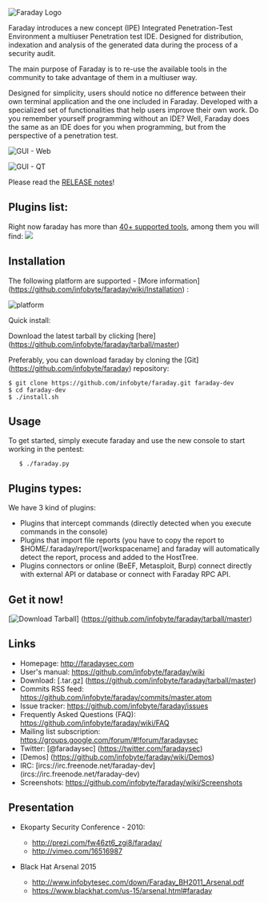 ![Faraday Logo](https://raw.github.com/wiki/infobyte/faraday/images/Faraday-Logo.png)

Faraday introduces a new concept (IPE) Integrated Penetration-Test Environment a multiuser Penetration test IDE. Designed for distribution, indexation and analysis of the generated data during the process of a security audit.

The main purpose of Faraday is to re-use the available tools in the community to take advantage of them in a multiuser way.

Designed for simplicity, users should notice no difference between their own terminal application and the one included in Faraday. Developed with a specialized set of functionalities that help users improve their own work. Do you remember yourself programming without an IDE? Well, Faraday does the same as an IDE does for you when programming, but from the perspective of a penetration test.

![GUI - Web](https://raw.github.com/wiki/infobyte/faraday/images/GUI_Dashboard_new.png)


![GUI - QT](https://raw.github.com/wiki/infobyte/faraday/images/Faraday-Mainwindow.png)

Please read the [RELEASE notes](https://github.com/infobyte/faraday/blob/master/RELEASE.md)!

Plugins list:
---
Right now faraday has more than [40+ supported tools](https://github.com/infobyte/faraday/wiki/Plugin-List), among them you will find: 
![](https://raw.github.com/wiki/infobyte/faraday/images/plugins/Plugins.png)


Installation
---

The following platform are supported - [More information] (https://github.com/infobyte/faraday/wiki/Installation) :

![platform](https://raw.github.com/wiki/infobyte/faraday/images/platform/supported.png) 


Quick install:

Download the latest tarball by clicking [here] (https://github.com/infobyte/faraday/tarball/master) 

Preferably, you can download faraday by cloning the [Git] (https://github.com/infobyte/faraday) repository:

    $ git clone https://github.com/infobyte/faraday.git faraday-dev
    $ cd faraday-dev
    $ ./install.sh
    


Usage 
----- 

To get started, simply execute faraday and use the new console to start working in the pentest: 

       $ ./faraday.py
    
Plugins types:
---
We have 3 kind of plugins:
 * Plugins that intercept commands (directly detected when you execute commands in the console)  
 * Plugins that import file reports (you have to copy the report to $HOME/.faraday/report/[workspacename] and faraday will automatically detect the report, process and added to the HostTree.
 * Plugins connectors or online (BeEF, Metasploit, Burp) connect directly with external API or database or connect with Faraday RPC API.   

Get it now!
---
[![Download Tarball](https://raw.github.com/wiki/infobyte/faraday/images/download.png)]
(https://github.com/infobyte/faraday/tarball/master)

Links
---

* Homepage: http://faradaysec.com
* User's manual: https://github.com/infobyte/faraday/wiki
* Download: [.tar.gz] (https://github.com/infobyte/faraday/tarball/master)
* Commits RSS feed: https://github.com/infobyte/faraday/commits/master.atom
* Issue tracker: https://github.com/infobyte/faraday/issues
* Frequently Asked Questions (FAQ): https://github.com/infobyte/faraday/wiki/FAQ
* Mailing list subscription: https://groups.google.com/forum/#!forum/faradaysec
* Twitter: [@faradaysec] (https://twitter.com/faradaysec)
* [Demos] (https://github.com/infobyte/faraday/wiki/Demos)
* IRC: [ircs://irc.freenode.net/faraday-dev] (ircs://irc.freenode.net/faraday-dev)
* Screenshots: https://github.com/infobyte/faraday/wiki/Screenshots

Presentation
---
* Ekoparty Security Conference - 2010:
   * http://prezi.com/fw46zt6_zgi8/faraday/
   * http://vimeo.com/16516987

* Black Hat Arsenal 2015
   * http://www.infobytesec.com/down/Faraday_BH2011_Arsenal.pdf
   * https://www.blackhat.com/us-15/arsenal.html#faraday
